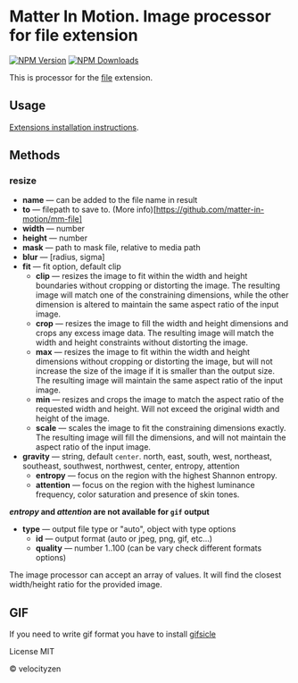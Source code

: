 # Matter In Motion. Image processor for file extension

[![NPM Version](https://img.shields.io/npm/v/mm-file-image.svg?style=flat-square)](https://www.npmjs.com/package/mm-file-image)
[![NPM Downloads](https://img.shields.io/npm/dt/mm-file-image.svg?style=flat-square)](https://www.npmjs.com/package/mm-file-image)

This is processor for the [file](ttps://github.com/matter-in-motion/mm-file) extension.

## Usage

[Extensions installation instructions](https://github.com/matter-in-motion/mm/blob/master/docs/extensions.md).

## Methods

### resize
* **name** — can be added to the file name in result
* **to** — filepath to save to. (More info)[https://github.com/matter-in-motion/mm-file]
* **width** — number
* **height** — number
* **mask** — path to mask file, relative to media path
* **blur** — [radius, sigma]
* **fit** — fit option, default clip
  - **clip** — resizes the image to fit within the width and height boundaries without cropping or distorting the image. The resulting image will match one of the constraining dimensions, while the other dimension is altered to maintain the same aspect ratio of the input image.
  - **crop** — resizes the image to fill the width and height dimensions and crops any excess image data. The resulting image will match the width and height constraints without distorting the image.
  - **max** — resizes the image to fit within the width and height dimensions without cropping or distorting the image, but will not increase the size of the image if it is smaller than the output size. The resulting image will maintain the same aspect ratio of the input image.
  - **min** — resizes and crops the image to match the aspect ratio of the requested width and height. Will not exceed the original width and height of the image.
  - **scale** — scales the image to fit the constraining dimensions exactly. The resulting image will fill the dimensions, and will not maintain the aspect ratio of the input image.
* **gravity** — string, default `center`. north, east, south, west, northeast, southeast, southwest, northwest, center, entropy, attention
  - **entropy** — focus on the region with the highest Shannon entropy.
  - **attention** — focus on the region with the highest luminance frequency, color saturation and presence of skin tones.

**_entropy_ and _attention_ are not available for `gif` output**

* **type** — output file type or "auto", object with type options
  - **id** — output format (auto or jpeg, png, gif, etc...)
  - **quality** — number 1..100 (can be vary check different formats options)

The image processor can accept an array of values. It will find the closest width/height ratio for the provided image.

## GIF
If you need to write gif format you have to install [gifsicle](http://www.lcdf.org/gifsicle/)

License MIT

© velocityzen
